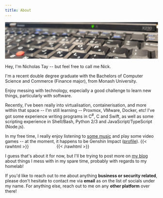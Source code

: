 ```yaml
---
title: About
---
```


![Cover photo: My ThinkPad X230 laptop with a X220 keyboard modded in](/assets/cover.jpg "My ThinkPad X230!{{< cc >}}")

Hey, I'm Nicholas Tay -- but feel free to call me Nick.

I'm a recent double degree graduate with the Bachelors of Computer Science and Commerce (Finance major), from Monash University.

Enjoy messing with technology, especially a good challenge to learn new things, particularly with software.

Recently, I've been really into virtualisation, containerisation, and more within that space -- I'm still learning -- Proxmox, VMware, Docker, etc! I've got some experience writing programs in C<sup>#</sup>, C and Swift, as well as some scripting experience in Shell/Bash, Python 2/3 and JavaScript/TypeScript (Node.js).

In my free time, I really enjoy listening to [some music](https://www.last.fm/user/n2468txd) and play some video games -- at the moment, it happens to be Genshin Impact ([profile](https://webstatic-sea.mihoyo.com/app/community-game-records-sea/index.html?user_id=19309289#/ys)). {{< rawhtml >}}<span style="color: transparent;">(keqing #1 :D)</span>{{< /rawhtml >}}

I guess that's about it for now, but I'll be trying to post more on [my blog](/posts) about things I mess with in my spare time, probably with regards to my homelab!

If you'd like to reach out to me about anything **business or security related**, please don't hesitate to contact me via **email** as on the list of socials under my name. For anything else, reach out to me on any **other platform** over there!
